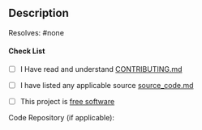 <!-- PLEASE READ OUR [CONTRIBUTING GUIDELINES](https://github.com/privacytoolsIO/privacytools.io/blob/master/.github/CONTRIBUTING.md) BEFORE SUBMITTING -->

## Description

Resolves: #none <!-- The number of the issue that is resolved by this pull request. If there is none, feel free to delete this line -->

<!--
## Screenshots

-->

#### Check List <!-- Please add an x in each box below, like so: [x] -->

- [ ] I Have read and understand [CONTRIBUTING.md](https://github.com/privacytoolsIO/privacytools.io/blob/master/.github/CONTRIBUTING.md)

- [ ] I have listed any applicable source [source_code.md](https://github.com/privacytoolsIO/privacytools.io/blob/master/source_code.md)

- [ ] This project is [free software](https://www.wikipedia.org/wiki/Free_software)

Code Repository (if applicable): 
